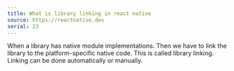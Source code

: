 ```yaml
---
title: What is library linking in react native
source: https://reactnative.dev
serial: 23
---
```


When a library has native module implementations. Then we have to link the library to the platform-specific native code. This is called library linking.  Linking can be done automatically or manually.
